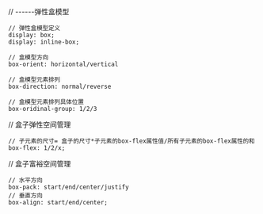 // ------弹性盒模型

    // 弹性盒模型定义
    display: box;
    display: inline-box;

    // 盒模型方向
    box-orient: horizontal/vertical

    // 盒模型元素排列
    box-direction: normal/reverse

    // 盒模型元素排列具体位置
    box-oridinal-group: 1/2/3


// 盒子弹性空间管理

    // 子元素的尺寸= 盒子的尺寸*子元素的box-flex属性值/所有子元素的box-flex属性的和
    box-flex: 1/2/x;

// 盒子富裕空间管理

    // 水平方向
    box-pack: start/end/center/justify
    // 垂直方向
    box-align: start/end/center;
